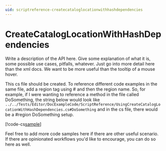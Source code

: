 ```yaml
---
uid: scriptreference-createcataloglocationwithhashdependencies
---
```


# CreateCatalogLocationWithHashDependencies

Write a description of the API here.  Give some explanation of what it is, some possible use cases, pitfalls, whatever.  Just go into more detail here than the xml docs.  We want to be more useful than the tooltip of a mouse hover.

This cs file should be created.  To reference different code examples in the same file, add a region tag using # and then the region name.  So, for example, if I were wanting to reference a method in the file called DoSomething, the string below would look like
`../../Tests/Editor/DocExampleCode/ScriptReference/UsingCreateCatalogLocationWithHashDependencies.cs#DoSomething`
and in the cs file, there would be a #region DoSomething setup.

[!code-cs[sample](../../Tests/Editor/DocExampleCode/ScriptReference/UsingCreateCatalogLocationWithHashDependencies.cs)]

Feel free to add more code samples here if there are other useful scenario.
If there are opinionated workflows you'd like to encourage, you can do so here as well.